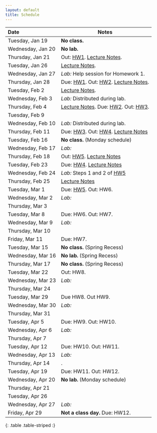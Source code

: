 ```yaml
---
layout: default
title: Schedule
---
```


| Date              | Notes                                                                                           |
|:------------------|-------------------------------------------------------------------------------------------------|
| Tuesday, Jan 19   | **No class.**                                                                                   |
| Wednesday, Jan 20 | **No lab.**                                                                                     |
| Thursday, Jan 21  | Out: [HW1]. [Lecture Notes](../reading/lecture1.pdf).                                           |
| Tuesday, Jan 26   | [Lecture Notes](../reading/lecture2.pdf).                                                       |
| Wednesday, Jan 27 | *Lab:* Help session for Homework 1.                                                             |
| Thursday, Jan 28  | Due: [HW1]. Out: [HW2]. [Lecture Notes](../reading/lecture3.pdf).                               |
| Tuesday, Feb 2    | [Lecture Notes](../reading/lecture4.pdf).                                                       |
| Wednesday, Feb 3  | *Lab:* Distributed during lab.                                                                  |
| Thursday, Feb 4   | [Lecture Notes](../reading/lecture5.pdf). Due: [HW2]. Out: [HW3].                               |
| Tuesday, Feb 9    |                                                                                                 |
| Wednesday, Feb 10 | *Lab:* Distributed during lab.                                                                  |
| Thursday, Feb 11  | Due: [HW3]. Out: [HW4]. [Lecture Notes](../reading/gc.pdf)                                      |
| Tuesday, Feb 16   |  **No class.** (Monday schedule)                                                                |
| Wednesday, Feb 17 | *Lab:*                                                                                          |
| Thursday, Feb 18  | Out: [HW5]. [Lecture Notes](../reading/lecture8.pdf)                                            |
| Tuesday, Feb 23   | Due: [HW4]. [Lecture Notes](../reading/lecture9.pdf)                                            |
| Wednesday, Feb 24 | *Lab:*  Steps 1 and 2 of [HW5]                                                                  |
| Thursday, Feb 25  | [Lecture Notes](../reading/lecture10.pdf)                                                       |
| Tuesday, Mar 1    | Due: [HW5]. Out: HW6.                                                                           |
| Wednesday, Mar 2  | *Lab:*                                                                                          |
| Thursday, Mar 3   |                                                                                                 |
| Tuesday, Mar 8    | Due: HW6. Out: HW7.                                                                             |
| Wednesday, Mar 9  | *Lab:*                                                                                          |
| Thursday, Mar 10  |                                                                                                 |
| Friday, Mar 11    | Due: HW7.                                                                                       |
| Tuesday, Mar 15   | **No class.** (Spring Recess)                                                                   |
| Wednesday, Mar 16 | **No lab.** (Spring Recess)                                                                     |
| Thursday, Mar 17  | **No class.** (Spring Recess)                                                                   |
| Tuesday, Mar 22   | Out: HW8.                                                                                       |
| Wednesday, Mar 23 | *Lab:*                                                                                          |
| Thursday, Mar 24  |                                                                                                 |
| Tuesday, Mar 29   | Due HW8. Out HW9.                                                                               |
| Wednesday, Mar 30 | *Lab:*                                                                                          |
| Thursday, Mar 31  |                                                                                                 |
| Tuesday, Apr 5    | Due: HW9. Out: HW10.                                                                            |
| Wednesday, Apr 6  | *Lab:*                                                                                          |
| Thursday, Apr 7   |                                                                                                 |
| Tuesday, Apr 12   | Due: HW10. Out: HW11.                                                                           |
| Wednesday, Apr 13 | *Lab:*                                                                                          |
| Thursday, Apr 14  | .                                                                                               |
| Tuesday, Apr 19   | Due: HW11. Out: HW12.                                                                           |
| Wednesday, Apr 20 | **No lab.** (Monday schedule)                                                                   |
| Thursday, Apr 21  |                                                                                                 |
| Tuesday, Apr 26   |                                                                                                 |
| Wednesday, Apr 27 | *Lab:*                                                                                          |
| Friday, Apr 29    | **Not a class day.** Due: HW12.                                                                 |
{: .table .table-striped :}

[HW1]: ../hw/hw1.pdf
[HW2]: ../hw/hw2.pdf
[HW3]: ../hw/hw3.pdf
[HW4]: ../hw/hw4.pdf
[HW5]: ../hw/hw5.pdf